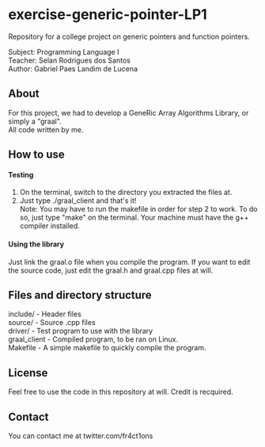 # exercise-generic-pointer-LP1
Repository for a college project on generic pointers and function pointers.  

Subject: Programming Language I  
Teacher: Selan Rodrigues dos Santos  
Author: Gabriel Paes Landim de Lucena  

## About
For this project, we had to develop a GeneRic Array Algorithms Library, or simply a "graal".  
All code written by me.

## How to use
#### Testing
1. On the terminal, switch to the directory you extracted the files at.  
2. Just type ./graal_client and that's it!  
Note: You may have to run the makefile in order for step 2 to work. To do so, just type "make" on the terminal. Your machine must have the g++ compiler installed.  

#### Using the library
Just link the graal.o file when you compile the program. If you want to edit the source code, just edit the graal.h and graal.cpp files at will.

## Files and directory structure
include/ - Header files  
source/ - Source .cpp files  
driver/ - Test program to use with the library  
graal_client - Compiled program, to be ran on Linux.  
Makefile - A simple makefile to quickly compile the program.  

## License
Feel free to use the code in this repository at will. Credit is recquired.  

## Contact
You can contact me at twitter.com/fr4ct1ons  
